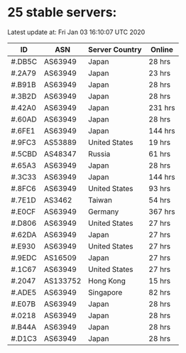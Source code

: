 # 25 stable servers:

Latest update at: Fri Jan 03 16:10:07 UTC 2020

| ID | ASN | Server Country | Online |
| -- | --- | -------------- | ------ |
| #.DB5C | AS63949 | Japan | 28 hrs |
| #.2A79 | AS63949 | Japan | 23 hrs |
| #.B91B | AS63949 | Japan | 28 hrs |
| #.3B2D | AS63949 | Japan | 28 hrs |
| #.42A0 | AS63949 | Japan | 231 hrs |
| #.60AD | AS63949 | Japan | 28 hrs |
| #.6FE1 | AS63949 | Japan | 144 hrs |
| #.9FC3 | AS53889 | United States | 19 hrs |
| #.5CBD | AS48347 | Russia | 61 hrs |
| #.65A3 | AS63949 | Japan | 28 hrs |
| #.3C33 | AS63949 | Japan | 144 hrs |
| #.8FC6 | AS63949 | United States | 93 hrs |
| #.7E1D | AS3462 | Taiwan | 54 hrs |
| #.E0CF | AS63949 | Germany | 367 hrs |
| #.D806 | AS63949 | United States | 27 hrs |
| #.62DA | AS63949 | Japan | 27 hrs |
| #.E930 | AS63949 | United States | 27 hrs |
| #.9EDC | AS16509 | Japan | 27 hrs |
| #.1C67 | AS63949 | United States | 27 hrs |
| #.2047 | AS133752 | Hong Kong | 15 hrs |
| #.ADE5 | AS63949 | Singapore | 82 hrs |
| #.E07B | AS63949 | Japan | 28 hrs |
| #.0218 | AS63949 | Japan | 28 hrs |
| #.B44A | AS63949 | Japan | 28 hrs |
| #.D1C3 | AS63949 | Japan | 28 hrs |

